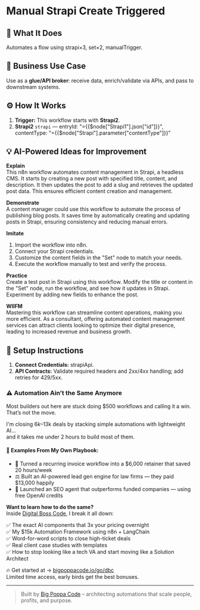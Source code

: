 # Manual Strapi Create Triggered
  ## 🚀 What It Does
  Automates a flow using strapi×3, set×2, manualTrigger.
  
  ## 💼 Business Use Case
  Use as a **glue/API broker**: receive data, enrich/validate via APIs, and pass to downstream systems.
  
  ## ⚙️ How It Works
  1. **Trigger:** This workflow starts with **Strapi2**.
  2. **Strapi2** `strapi` — entryId: "={{$node["Strapi1"].json["id"]}}", contentType: "={{$node["Strapi"].parameter["contentType"]}}"
  
  ## 💡 AI-Powered Ideas for Improvement
  **Explain**  
This n8n workflow automates content management in Strapi, a headless CMS. It starts by creating a new post with specified title, content, and description. It then updates the post to add a slug and retrieves the updated post data. This ensures efficient content creation and management.

**Demonstrate**  
A content manager could use this workflow to automate the process of publishing blog posts. It saves time by automatically creating and updating posts in Strapi, ensuring consistency and reducing manual errors.

**Imitate**  
1. Import the workflow into n8n.  
2. Connect your Strapi credentials.  
3. Customize the content fields in the "Set" node to match your needs.  
4. Execute the workflow manually to test and verify the process.

**Practice**  
Create a test post in Strapi using this workflow. Modify the title or content in the "Set" node, run the workflow, and see how it updates in Strapi. Experiment by adding new fields to enhance the post.

**WIIFM**  
Mastering this workflow can streamline content operations, making you more efficient. As a consultant, offering automated content management services can attract clients looking to optimize their digital presence, leading to increased revenue and business growth.
  
  ## 🔧 Setup Instructions
  1. **Connect Credentials:** strapiApi.
2. **API Contracts:** Validate required headers and 2xx/4xx handling; add retries for 429/5xx.
  
### ⚠️ Automation Ain’t the Same Anymore

Most builders out here are stuck doing $500 workflows and calling it a win.  
That’s not the move.  

I'm closing $6k–$13k deals by stacking simple automations with lightweight AI...  
and it takes me under 2 hours to build most of them.

#### 🧠 Examples From My Own Playbook:
- 🔁 Turned a recurring invoice workflow into a $6,000 retainer that saved 20 hours/week  
- ⚖️ Built an AI-powered lead gen engine for law firms — they paid $13,000 happily  
- 🚀 Launched an SEO agent that outperforms funded companies — using free OpenAI credits  

**Want to learn how to do the same?**  
Inside [Digital Boss Code](https://bigpoppacode.io/go/dbc), I break it all down:

✅ The exact AI components that 3x your pricing overnight  
✅ My $15k Automation Framework using n8n + LangChain  
✅ Word-for-word scripts to close high-ticket deals  
✅ Real client case studies with templates  
✅ How to stop looking like a tech VA and start moving like a Solution Architect  

🔥 Get started at → [bigpoppacode.io/go/dbc](https://bigpoppacode.io/go/dbc)  
Limited time access, early birds get the best bonuses.

---
> Built by [Big Poppa Code](https://bigpoppacode.io) – architecting automations that scale people, profits, and purpose.
  